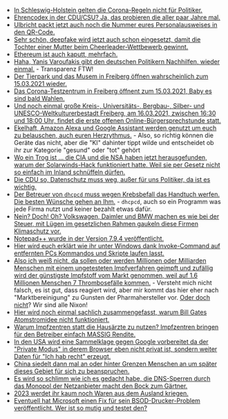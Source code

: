 * [In Schleswig-Holstein gelten die Corona-Regeln nicht für Politiker.](https://blog.fefe.de/?ts=9eb08ade)
* [Ehrencodex in der CDU/CSU? Ja, das probieren die aller paar Jahre mal.](https://blog.fefe.de/?ts=9eb0888d)
* [Ulbricht packt jetzt auch noch die Nummer eures Personalausweises in den QR-Code.](https://blog.fefe.de/?ts=9eb0855d)
* [Sehr schön, deepfake wird jetzt auch schon eingesetzt, damit die Tochter einer Mutter beim Cheerleader-Wettbewerb gewinnt.](https://www.pennlive.com/news/2021/03/pa-woman-created-deepfake-videos-to-force-rivals-off-daughters-cheerleading-squad-police.html)
* [Ethereum ist auch kaputt, mehrfach.](https://blog.fefe.de/?ts=9eb272d4)
* [Haha, Yanis Varoufakis gibt den deutschen Politikern Nachhilfen, wieder einmal.](https://blog.fefe.de/?ts=9eb2ccd3) - Transparenz FTW!
* [Der Tierpark und das Musem in Freiberg öffnen wahrscheinlich zum 15.03.2021 wieder.](https://www.freiberg.de/stadt-und-buerger/aktuelles/neuigkeiten/tierpark-und-museum-oeffnen-wieder)
* [Das Corona-Testzentrum in Freiberg öffnent zum 15.03.2021, Baby es sind bald Wahlen.](https://www.freiberg.de/stadt-und-buerger/aktuelles/neuigkeiten/corona-testzentrum-startet-montag)
* [Und noch einmal große Kreis-, Universitäts-, Bergbau-, Silber- und UNESCO-Weltkulturerbestadt Freiberg, am 16.03.2021, zwischen 16:30 und 18:00 Uhr, findet die erste offenen Online-Bürgersprechstunde statt.](https://www.freiberg.de/stadt-und-buerger/aktuelles/neuigkeiten/erste-offene-online-buergersprechstunde)
* [Ekelhaft, Amazon Alexa und Google Assistant werden genutzt um euch zu belauschen, auch euren Herzrythmus.](https://blog.fefe.de/?ts=9eb1e6db) - Also, so richtig können die Geräte das nicht, aber die "KI" dahinter tippt wilde und entscheidet ob ihr zur Kategorie "gesund" oder "tot" gehört
* [Wo ein Trog ist ... die CIA und die NSA haben jetzt herausgefunden, warum der Solarwinds-Hack funktioniert hatte. Weil sie per Gesetz nicht so einfach im Inland schnüffeln dürfen.](https://blog.fefe.de/?ts=9eb1e4ac)
* [Die CDU so, Datenschutz muss weg, außer für uns Politiker, da ist es wichtig.](https://blog.fefe.de/?ts=9eb1eaec)
* [Der Betreuer von `dhcpcd` muss wegen Krebsbefall das Handtuch werfen. Die besten Wünsche gehen an Ihm.](https://roy.marples.name/archives/dhcpcd-discuss/0003457.html) - `dhcpcd`, auch so ein Programm was jede Firma nutzt und keiner bezahlt etwas dafür.
* [Nein? Doch! Oh? Volkswagen, Daimler und BMW machen es wie bei der Steuer, mit Lügen im gesetzlichen Rahmen gaukeln diese Firmen Klimaschutz vor.](https://www.sonnenseite.com/de/wirtschaft/greenpeace-analyse-vw-daimler-und-bmw-rechnen-sich-ihren-beitrag-zum-klimaschutz-schoen/)
* [Notepad++ wurde in der Version 7.9.4 veröffentlicht.](https://notepad-plus-plus.org/downloads/v7.9.4/)
* [Hier wird euch erklärt wie ihr unter Windows dank Invoke-Command auf entfernten PCs Kommandos und Skripte laufen lasst.](http://woshub.com/invoke-command-run-powershell-scripts-remotely/)
* [Also ich weiß nicht, da sollen oder werden Millionen oder Milliarden Menschen mit einem ungetesteten Impfverfahren geimpft und zufällig wird der günstigste Impfstoff vom Markt genommen, weil auf 1.6 Millionen Menschen 7 Thrombosefälle kommen.](https://blog.fefe.de/?ts=9eb1112a) - Versteht mich nicht falsch, es ist gut, dass reagiert wird, aber mir kommt das hier eher nach "Marktbereinigung" zu Gunsten der Pharmahersteller vor. [Oder doch nicht](https://blog.fefe.de/?ts=9eae4e6a)? Wir sind alle Nixon!
* [Hier wird noch einmal sachlich zusammengefasst, warum Bill Gates Atomstromidee nicht funktioniert.](https://www.sonnenseite.com/de/energie/es-gibt-keine-renaissance-der-atomenergie/)
* [Warum Impfzentren statt die Hausärzte zu nutzen? Impfzentren bringen für den Betreiber einfach MASSIG Rendite.](https://blog.fefe.de/?ts=9eae40ec)
* [In den USA wird eine Sammelklage gegen Google vorbereitet da der "Private Modus" in derem Browser eben nicht privat ist, sondern weiter Daten für "Ich hab recht" erzeugt.](https://netzpolitik.org/2021/us-milliardenklage-gegen-google-von-wegen-privat/)
* [China siedelt dann mal an oder hinter Grenzen Menschen an um später dieses Gebiet für sich zu beanspruchen.](https://netzfrauen.org/2021/03/15/himalaya/)
* [Es wird so schlimm wie ich es gedacht habe, die DNS-Sperren durch das Monopol der Netzanbieter macht den Bock zum Gärtner.](https://netzpolitik.org/2021/edit-policy-die-cuii-initiative-private-netzsperren-ohne-gerichtsbeschluss/)
* [2023 werdet ihr kaum noch Waren aus dem Ausland kriegen.](https://netzpolitik.org/2021/neues-frachtinformationssystem-eu-kommission-startet-elektronische-warenvoranmeldung-mit-risikoanalyse/)
* [Eventuell hat Microsoft einen Fix für sein BSOD-Drucker-Problem veröffentlicht. Wer ist so mutig und testet den?](https://www.borncity.com/blog/2021/03/16/windows-10-auerplanmiges-update-fr-drucken-bluescreen-bug/)
